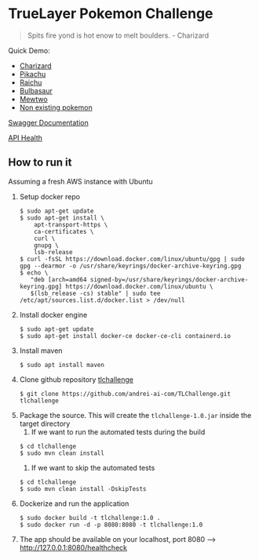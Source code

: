 # TrueLayer Pokemon Challenge
> Spits fire yond is hot enow to melt boulders. - Charizard

Quick Demo:
* [Charizard](http://18.134.253.238:8080/pokemon/charizard)
* [Pikachu](http://18.134.253.238:8080/pokemon/pikachu)
* [Raichu](http://18.134.253.238:8080/pokemon/raichu)
* [Bulbasaur](http://18.134.253.238:8080/pokemon/bulbasaur)
* [Mewtwo](http://18.134.253.238:8080/pokemon/mewtwo/)
* [Non existing pokemon](http://18.134.253.238:8080/pokemon/andreiai)

[Swagger Documentation](http://18.134.253.238:8080/swagger-ui.html)

[API Health](http://18.134.253.238:8080/healthcheck)

## How to run it

Assuming a fresh AWS instance with Ubuntu

1. Setup docker repo
    ```
    $ sudo apt-get update
    $ sudo apt-get install \
        apt-transport-https \
        ca-certificates \
        curl \
        gnupg \
        lsb-release
    $ curl -fsSL https://download.docker.com/linux/ubuntu/gpg | sudo gpg --dearmor -o /usr/share/keyrings/docker-archive-keyring.gpg
    $ echo \
       "deb [arch=amd64 signed-by=/usr/share/keyrings/docker-archive-keyring.gpg] https://download.docker.com/linux/ubuntu \
       $(lsb_release -cs) stable" | sudo tee /etc/apt/sources.list.d/docker.list > /dev/null
    ```
2. Install docker engine
    ```
    $ sudo apt-get update
    $ sudo apt-get install docker-ce docker-ce-cli containerd.io
    ```
3. Install maven
    ```
    $ sudo apt install maven
    ``` 
4. Clone github repository [tlchallenge](https://github.com/andrei-ai-com/TLChallenge)
    ```
    $ git clone https://github.com/andrei-ai-com/TLChallenge.git tlchallenge
    ```
5. Package the source. This will create the `tlchallenge-1.0.jar` inside the target directory
    1. If we want to run the automated tests during the build
    ```
    $ cd tlchallenge
    $ sudo mvn clean install 
    ```
   1. If we want to skip the automated tests
    ```
    $ cd tlchallenge
    $ sudo mvn clean install -DskipTests 
    ```
6. Dockerize and run the application
    ```
    $ sudo docker build -t tlchallenge:1.0 . 
    $ sudo docker run -d -p 8080:8080 -t tlchallenge:1.0 
    ```
7. The app should be available on your localhost, port 8080 --> http://127.0.0.1:8080/healthcheck
